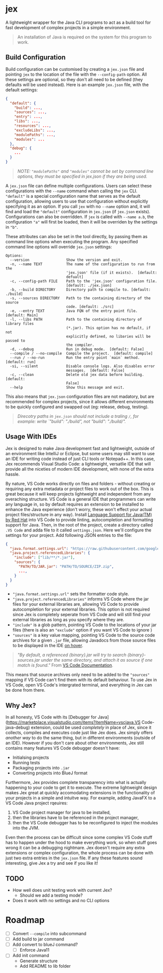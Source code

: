 # jex

A lightweight wrapper for the Java CLI programs to act as a build tool for fast development of complex projects in a simple environment.

> An installation of Java is required on the system for this program to work.

## Build Configuration

Build configuration can be customised by creating a `jex.json` file and pointing `jex` to the location of the file with the `--config-path` option. All these settings are optional, so they don't all need to be defined (they defaults will be used instead). Here is an example `jex.json` file, with the default settings:

```json
{
  "default": {
    "build": ...,
    "sources": ...,
    "entry": ...,
    "libs": ...,
    "resources": ...,
    "excludeLibs": ...,
    "modulePaths": ...,
    "modules": ...
  },
  "debug": {
    ...
  }
}
```

> _NOTE: `"modulePaths"` and `"modules"` cannot be set by command line options, they must be specified in jex.json if they are being used._

A `jex.json` file can define multiple configurations. Users can select these configurations with the `--name` command when calling the `jex` CLI. `"default"` is a special configuration name that serves as the default configuration, allowing users to use that configuration without explicitly specifying it as an option. If you call `jex` with no `--name` option and, it will find and load the `"default"` configuration in `jex.json` (if `jex.json` exists). Configurations can also be overridden. If `jex` is called with `--name a.b`, the configuration `"a"` will first be loaded, then it will be overriden by the settings in `"b"`.

These attributes can also be set in the tool directly, by passing them as command line options when executing the program. Any specified command line options will override `jex.json` settings:

```
Options:
  --version                 Show the version and exit.
  -n, --name TEXT           The name of the configuration to run from the
                            'jex.json' file (if it exists).  [default:
                            defualt]
  -c, --config-path FILE    Path to the 'jex.json' configuration file.
                            [default: ./jex.json]
  -b, --build DIRECTORY     Directory path to compile to. [default: ./build]
  -s, --sources DIRECTORY   Path to the containing directory of the source
                            code. [default: ./src]
  -e, --entry TEXT          Java FQN of the entry point file. [default: Main]
  -l, --libs PATH           Path to the containing directory of library files
                            (*.jar). This option has no default, if not
                            explicitly defined, no libaries will be passed to
                            the compiler.
  -d, --debug               Run in debug mode.  [default: False]
  --compile / --no-compile  Compile the project.  [default: compile]
  --run / --no-run          Run the entry point `main` method.  [default: run]
  -si, --silent             Disable console logs. Also disables error
                            messages.  [default: False]
  -c, --clean               Delete old jex data before building.  [default:
                            False]
  --help                    Show this message and exit.
```

This also means that `jex.json` configuration files are not madatory, but are recommended for complex projects, since it allows different environments to be quickly configured and swapped out (eg: release, debug, testing).

> _Direcotry paths in `jex.json` should not include a traling `/`, for example: write `"build": "./build", not "build": "./build/"._

## Usage With IDEs

Jex is designed to make Java development fast and lightweight, outside of an environment like IntelliJ or Eclipse, but some users may still want to use an IDE for writing code instead of just CLI tools or Notepad++. In this case, Jex recommends Visual Studio Code: a lightweight, versatlie IDE that will provide all the niceties of modern IDE development, with none of the extra hassle.

By nature, VS Code works directly on files and folders - without creating or requiring any extra metadata or project files to work out of the box. This is great because it will keep projects lightweight and independent from any overaching structure. VS Code is a general IDE that programmers can write any language in, so by default requires an extension to be installed to enhance the Java experience (don't worry, these won't effect your actual project files/structure in any way). Install [Language Support for Java(TM) by Red Hat](https://marketplace.visualstudio.com/items?itemName=redhat.java) into VS Code to provide linting, autocompletion and formatting support for Java. Then, in the root of the project, create a directory called `.VS Code` and adda file to it called `settings.json`. Here we'll configure the settings for your project. Add following JSON entries to the file:

```json
{
  "java.format.settings.url": "https://raw.githubusercontent.com/google/styleguide/gh-pages/eclipse-java-google-style.xml",
  "java.project.referencedLibraries": {
    "include": ["lib/**/*.jar"],
    "sources": {
      "PATH/TO/JAR.jar": "PATH/TO/SOURCE/ZIP.zip",
      ...,
    }
  }
}
```

- `"java.format.settings.url"` sets the formatter code style.
- `"java.project.referencedLibraries"` informs VS Code where the jar files for your external libraries are, allowing VS Code to provide autocompletion for your external libraries. This option is not required since Jex is completely seperate from VS Code and will still find your external libraries as long as you specify where they are.
- `"include"` is a glob pattern, pointing VS Code to the locations of your jar files (there is also an `"exclude"` option if you want VS Code to ignore )
- `"sources"` is a key value mapping, pointing VS Code to the source code archives for a given `.jar` file, allowing Javadocs from those source files to be displayed in the IDE [on hover](https://i.stack.imgur.com/bqlRi.png).

> _"By default, a referenced {binary}.jar will try to search {binary}-sources.jar under the same directory, and attach it as source if one match is found."_
> From [VS Code Documentation](https://code.visualstudio.com/docs/java/java-project).

This means that source archives only need to be added to the `"sources"` mapping if VS Code can't find them with its default behaviour.
To use Jex in VS Code, open VS Code's intergrated terminal, and everything in Jex can be done from there.

## Why Jex?

In all honesty, VS Code with its [Debugger for Java](https://marketplace.visualstudio.com/items?itemName=vscjava.VS Code-java-debug) extension, could be used _completely_ in place of Jex, since it collects, compiles and executes code just like Jex does. Jex simply offers _another way_ to do the same thing, but in different environments (outside of an IDE). However if you don't care about other environments, Jex still contains many features VS Code debugger doesn't have:

- Initialsing projects
- Running tests
- Packaging projects into `.jar`
- Converting projects into BlueJ format

Furthermore, Jex provides complete transparency into what is actually happening to your code to get it to execute. The extreme lightweight design makes Jex great at quickly accomodating extensions in the functionality of your projects in a simple and intuitve way. For example, adding JavaFX to a VS Code Java project rqeuires:

1. VS Code project manager for java to be installed,
2. then the libraries have to be referenced in the project manager,
3. then the VS Code debugger has to be reconfigured to inject the modules into the JVM.

Even then the process can be difficult since some complex VS Code stuff has to happen under the hood to make everything work, so when stuff goes wrong it can be a debugging nightmare. Jex doesn't require any extra extensions or complex configuration, the whole process can be done with just two extra entries in the `jex.json` file. If any these features sound interesting, give Jex a try and see if you like it!

## TODO

- How well does unit testing work with current Jex?
  - Should we add a testing mode?
- Does it work with no settings and no CLI options

# Roadmap

- [ ] Convert `--compile` into subcommand
- [ ] Add build to jar command
- [ ] Add convert to blueJ command?
  - [ ] Enforce Java11
- [ ] Add init command
  - Generate structure
  - Add README to lib folder
